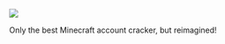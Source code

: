 ![](https://b1nzy.ratelimited.me/e920n4.png)

Only the best Minecraft account cracker, but reimagined!
